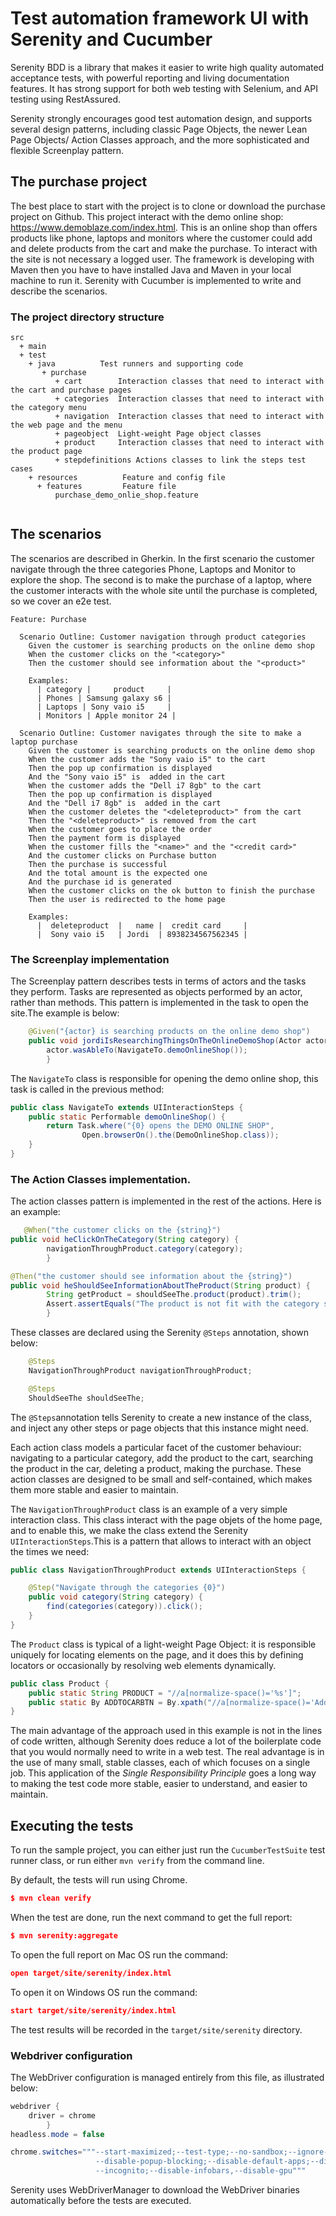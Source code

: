 # Test automation framework UI with Serenity and Cucumber

Serenity BDD is a library that makes it easier to write high quality automated acceptance tests, with powerful reporting and living documentation features. It has strong support for both web testing with Selenium, and API testing using RestAssured.

Serenity strongly encourages good test automation design, and supports several design patterns, including classic Page Objects, the newer Lean Page Objects/ Action Classes approach, and the more sophisticated and flexible Screenplay pattern.

## The purchase project
The best place to start with the project is to clone or download the purchase project on Github. This project interact with the demo online shop: https://www.demoblaze.com/index.html. This is an online shop than offers products like phone, laptops and monitors where the customer could add and delete products from the cart and make the purchase. To interact with the site is not necessary a logged user.
The framework is developing with Maven then you have to have installed Java and Maven in your local machine to run it.
Serenity with Cucumber is implemented to write and describe the scenarios.
### The project directory structure
```Gherkin
src
  + main
  + test
    + java          Test runners and supporting code
       + purchase
          + cart        Interaction classes that need to interact with the cart and purchase pages
          + categories  Interaction classes that need to interact with the category menu
          + navigation  Interaction classes that need to interact with the web page and the menu
          + pageobject  Light-weight Page object classes
          + product     Interaction classes that need to interact with the product page
          + stepdefinitions Actions classes to link the steps test cases
    + resources          Feature and config file
      + features         Feature file
          purchase_demo_onlie_shop.feature
             
```

## The scenarios
The scenarios are described in Gherkin. In the first scenario the customer navigate through the three categories Phone, Laptops and Monitor to explore the shop. The second is to make the purchase of a laptop, where the customer interacts with the whole site until the purchase is completed, so we cover an e2e test.

```Gherkin
Feature: Purchase

  Scenario Outline: Customer navigation through product categories
    Given the customer is searching products on the online demo shop
    When the customer clicks on the "<category>"
    Then the customer should see information about the "<product>"

    Examples:
      | category |     product     |
      | Phones | Samsung galaxy s6 |
      | Laptops | Sony vaio i5     |
      | Monitors | Apple monitor 24 |

  Scenario Outline: Customer navigates through the site to make a laptop purchase
    Given the customer is searching products on the online demo shop
    When the customer adds the "Sony vaio i5" to the cart
    Then the pop up confirmation is displayed
    And the "Sony vaio i5" is  added in the cart
    When the customer adds the "Dell i7 8gb" to the cart
    Then the pop up confirmation is displayed
    And the "Dell i7 8gb" is  added in the cart
    When the customer deletes the "<deleteproduct>" from the cart
    Then the "<deleteproduct>" is removed from the cart
    When the customer goes to place the order
    Then the payment form is displayed
    When the customer fills the "<name>" and the "<credit card>"
    And the customer clicks on Purchase button
    Then the purchase is successful
    And the total amount is the expected one
    And the purchase id is generated
    When the customer clicks on the ok button to finish the purchase
    Then the user is redirected to the home page

    Examples:
      |  deleteproduct  |   name |  credit card     |
      |  Sony vaio i5   | Jordi  | 8938234567562345 |
```

### The Screenplay implementation
The Screenplay pattern describes tests in terms of actors and the tasks they perform. Tasks are represented as objects performed by an actor, rather than methods. This pattern is implemented in the task to open the site.The example is below:
```java
    @Given("{actor} is searching products on the online demo shop")
    public void jordiIsResearchingThingsOnTheOnlineDemoShop(Actor actor) {
        actor.wasAbleTo(NavigateTo.demoOnlineShop());
        }
```

The `NavigateTo` class is responsible for opening the demo online shop, this task is called in the previous method:
```java
public class NavigateTo extends UIInteractionSteps {
    public static Performable demoOnlineShop() {
        return Task.where("{0} opens the DEMO ONLINE SHOP",
                Open.browserOn().the(DemoOnlineShop.class));
    }
}
```
### The Action Classes implementation.

The action classes pattern is implemented in the rest of the actions. Here is an example:

```java
   @When("the customer clicks on the {string}")
public void heClickOnTheCategory(String category) {
        navigationThroughProduct.category(category);
        }

@Then("the customer should see information about the {string}")
public void heShouldSeeInformationAboutTheProduct(String product) {
        String getProduct = shouldSeeThe.product(product).trim();
        Assert.assertEquals("The product is not fit with the category selected! Take a look!", product, getProduct);
        }
```

These classes are declared using the Serenity `@Steps` annotation, shown below:
```java
    @Steps
    NavigationThroughProduct navigationThroughProduct;

    @Steps
    ShouldSeeThe shouldSeeThe;
```

The `@Steps`annotation tells Serenity to create a new instance of the class, and inject any other steps or page objects that this instance might need.

Each action class models a particular facet of the customer behaviour: navigating to a particular category, add the product to the cart, searching the product in the car, deleting a product, making the purchase. These action classes are designed to be small and self-contained, which makes them more stable and easier to maintain.

The `NavigationThroughProduct` class is an example of a very simple interaction class. This class interact with the page objets of the home page, and to enable this, we make the class extend the Serenity `UIInteractionSteps`.This is a pattern that allows to interact with an object the times we need:
```java
public class NavigationThroughProduct extends UIInteractionSteps {

    @Step("Navigate through the categories {0}")
    public void category(String category) {
        find(categories(category)).click();
    }
}
```

The `Product` class is typical of a light-weight Page Object: it is responsible uniquely for locating elements on the page, and it does this by defining locators or occasionally by resolving web elements dynamically.
```java
public class Product {
    public static String PRODUCT = "//a[normalize-space()='%s']";
    public static By ADDTOCARBTN = By.xpath("//a[normalize-space()='Add to cart']");
}
```

The main advantage of the approach used in this example is not in the lines of code written, although Serenity does reduce a lot of the boilerplate code that you would normally need to write in a web test. The real advantage is in the use of many small, stable classes, each of which focuses on a single job. This application of the _Single Responsibility Principle_ goes a long way to making the test code more stable, easier to understand, and easier to maintain.

## Executing the tests
To run the sample project, you can either just run the `CucumberTestSuite` test runner class, or run either `mvn verify` from the command line.

By default, the tests will run using Chrome.
```json
$ mvn clean verify
```
When the test are done, run the next command to get the full report:
```json
$ mvn serenity:aggregate
```
To open the full report on Mac OS run the command:
```json
open target/site/serenity/index.html
```
To open it on Windows OS run the command:
```json
start target/site/serenity/index.html
```


The test results will be recorded in the `target/site/serenity` directory.

### Webdriver configuration
The WebDriver configuration is managed entirely from this file, as illustrated below:
```java
webdriver {
    driver = chrome
        }
headless.mode = false

chrome.switches="""--start-maximized;--test-type;--no-sandbox;--ignore-certificate-errors;
                   --disable-popup-blocking;--disable-default-apps;--disable-extensions-file-access-check;
                   --incognito;--disable-infobars,--disable-gpu"""

```
Serenity uses WebDriverManager to download the WebDriver binaries automatically before the tests are executed.


